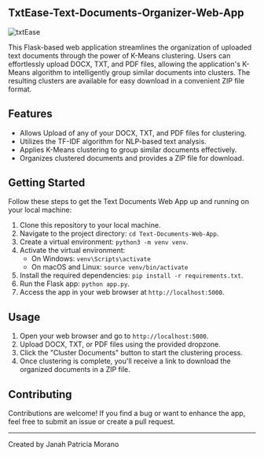 ﻿## TxtEase-Text-Documents-Organizer-Web-App
![txtEase](https://github.com/janahmorano/TxtEase-Text-Documents-Organizer-Web-App/assets/142562162/17430ca8-d9ac-4998-a7df-66698730acd1)

This Flask-based web application streamlines the organization of uploaded text documents through the power of K-Means clustering. Users can effortlessly upload DOCX, TXT, and PDF files, allowing the application's K-Means algorithm to intelligently group similar documents into clusters. The resulting clusters are available for easy download in a convenient ZIP file format.

## Features

- Allows Upload of any of your DOCX, TXT, and PDF files for clustering.
- Utilizes the TF-IDF algorithm for NLP-based text analysis.
- Applies K-Means clustering to group similar documents effectively.
- Organizes clustered documents and provides a ZIP file for download.

## Getting Started

Follow these steps to get the Text Documents Web App up and running on your local machine:

1. Clone this repository to your local machine.
2. Navigate to the project directory: `cd Text-Documents-Web-App`.
3. Create a virtual environment: `python3 -m venv venv`.
4. Activate the virtual environment:
   - On Windows: `venv\Scripts\activate`
   - On macOS and Linux: `source venv/bin/activate`
5. Install the required dependencies: `pip install -r requirements.txt`.
6. Run the Flask app: `python app.py`.
7. Access the app in your web browser at `http://localhost:5000`.

## Usage

1. Open your web browser and go to `http://localhost:5000`.
2. Upload DOCX, TXT, or PDF files using the provided dropzone.
3. Click the "Cluster Documents" button to start the clustering process.
4. Once clustering is complete, you'll receive a link to download the organized documents in a ZIP file.

## Contributing

Contributions are welcome! If you find a bug or want to enhance the app, feel free to submit an issue or create a pull request.

------
Created by Janah Patricia Morano
